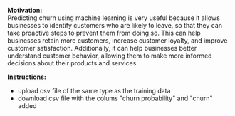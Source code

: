 
**Motivation:**  
Predicting churn using machine learning is very useful because it allows businesses to identify customers who are likely to leave, so that they can take proactive steps to prevent them from doing so. This can help businesses retain more customers, increase customer loyalty, and improve customer satisfaction. Additionally, it can help businesses better understand customer behavior, allowing them to make more informed decisions about their products and services. 

**Instructions:**  
- upload csv file of the same type as the training data
- download csv file with the colums "churn probability" and "churn" added